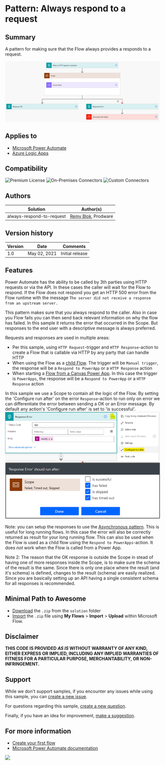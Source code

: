 # Pattern: Always respond to a request

## Summary

A pattern for making sure that the Flow always provides a responds to a request.

![picture of the flow](assets/flow.png)

## Applies to

* [Microsoft Power Automate](https://docs.microsoft.com/en-us/power-automate/getting-started)
* [Azure Logic Apps](https://docs.microsoft.com/en-us/azure/logic-apps/logic-apps-overview)

## Compatibility

![Premium License](https://img.shields.io/badge/Premium%20License-Required-yellow.svg "Premium license required")
![On-Premises Connectors](https://img.shields.io/badge/On--Premises%20Connectors-No-green.svg "Does not use on-premise connectors")
![Custom Connectors](https://img.shields.io/badge/Custom%20Connectors-Not%20Required-green.svg "Does not use custom connectors")

## Authors

Solution|Author(s)
--------|---------
always-respond-to-request | [Remy Blok](https://github.com/remyblok), Prodware

## Version history

Version|Date|Comments
-------|----|--------
1.0|May 02, 2021|Initial release

## Features

Power Automate has the ability to be called by 3th parties using HTTP requests or via the API. In these cases the caller will wait for the Flow to respond. If the Flow does not respond you get an HTTP 500 error from the Flow runtime with the message `The server did not receive a response from an upstream server.`

This pattern makes sure that you always respond to the caller. Also in case you Flow fails you can then send back relevant information on why the flow has failed. In this sample it returns the error that occurred in the Scope. But responses to the end user with a descriptive message is always preferred. 

Requests and responses are used in multiple areas:
* Per this sample, using `HTTP Request`-trigger and `HTTP Response`-action to create a Flow that is callable via HTTP by any party that can handle HTTP
* When using the Flow as a [child Flow](https://docs.microsoft.com/en-us/power-automate/create-child-flows). The trigger will be `Manual trigger`, the response will be a `Respond to PowerApp` or a `HTTP Response` action
* When starting a [Flow from a Canvas Power App](https://docs.microsoft.com/en-us/powerapps/maker/canvas-apps/using-logic-flows). In this case the trigger is `PowerApps`, the response will be a `Respond to PowerApp` or a `HTTP Response` action

In this sample we use a Scope to contain all the logic of the Flow. By setting the 'Configure run after' on the error `Response`-action to run only on error we can differentiate the error between sending a OK or an Error message. By default any action's 'Configure run after' is set to 'is successful'.
![Go to Run After](assets/RunAfter.png)
![Go to Run After](assets/RunAfterSettings.png)

Note: you can setup the responses to use the [Asynchronous pattern](https://docs.microsoft.com/en-us/azure/connectors/connectors-native-http#asynchronous-request-response-behavior). This is useful for long running flows. In this case the error will also be correctly returned as result for your long running flow. This can also be used when the Flow is used as a child flow using the `Respond to PowerApps`-action. It does *not* work when the Flow is called from a Power App.

Note 2: The reason that the OK response is outside the Scope in stead of having one of more responses inside the Scope, is to make sure the schema of the result is the same. Since there is only one place where the result (and it's schema) is defined, changes to the result (schema) are easily realized. Since you are basically setting up an API having a single consistent schema for all responses is recommended.

## Minimal Path to Awesome

* [Download](solution/always-respond-to-request.zip) the `.zip` from the `solution` folder
* [Import](https://flow.microsoft.com/en-us/blog/import-export-bap-packages/) the `.zip` file using **My Flows** > **Import** > **Upload** within Microsoft Flow.

## Disclaimer

**THIS CODE IS PROVIDED *AS IS* WITHOUT WARRANTY OF ANY KIND, EITHER EXPRESS OR IMPLIED, INCLUDING ANY IMPLIED WARRANTIES OF FITNESS FOR A PARTICULAR PURPOSE, MERCHANTABILITY, OR NON-INFRINGEMENT.**

## Support


While we don't support samples, if you encounter any issues while using this sample, you can [create a new issue](https://github.com/pnp/powerautomate-samples/issues/new?assignees=&labels=Needs%3A+Triage+%3Amag%3A%2Ctype%3Abug-suspected&template=bug-report.yml&sample=always-reply-to-request&authors=@remyblok&title=always-reply-to-request%20-%20).

For questions regarding this sample, [create a new question](https://github.com/pnp/powerautomate-samples/issues/new?assignees=&labels=Needs%3A+Triage+%3Amag%3A%2Ctype%3Abug-suspected&template=question.yml&sample=always-reply-to-request&authors=@remyblok&title=always-reply-to-request%20-%20).

Finally, if you have an idea for improvement, [make a suggestion](https://github.com/pnp/powerautomate-samples/issues/new?assignees=&labels=Needs%3A+Triage+%3Amag%3A%2Ctype%3Abug-suspected&template=suggestion.yml&sample=always-reply-to-request&authors=@remyblok&title=always-reply-to-request%20-%20).

## For more information

- [Create your first flow](https://docs.microsoft.com/en-us/power-automate/getting-started#create-your-first-flow)
- [Microsoft Power Automate documentation](https://docs.microsoft.com/en-us/power-automate/)


<img src="https://telemetry.sharepointpnp.com/powerautomate-samples/samples/exception-handing-in-do-until-loop" />
